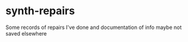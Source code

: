 # synth-repairs
Some records of repairs I've done and documentation of info maybe not saved elsewhere
